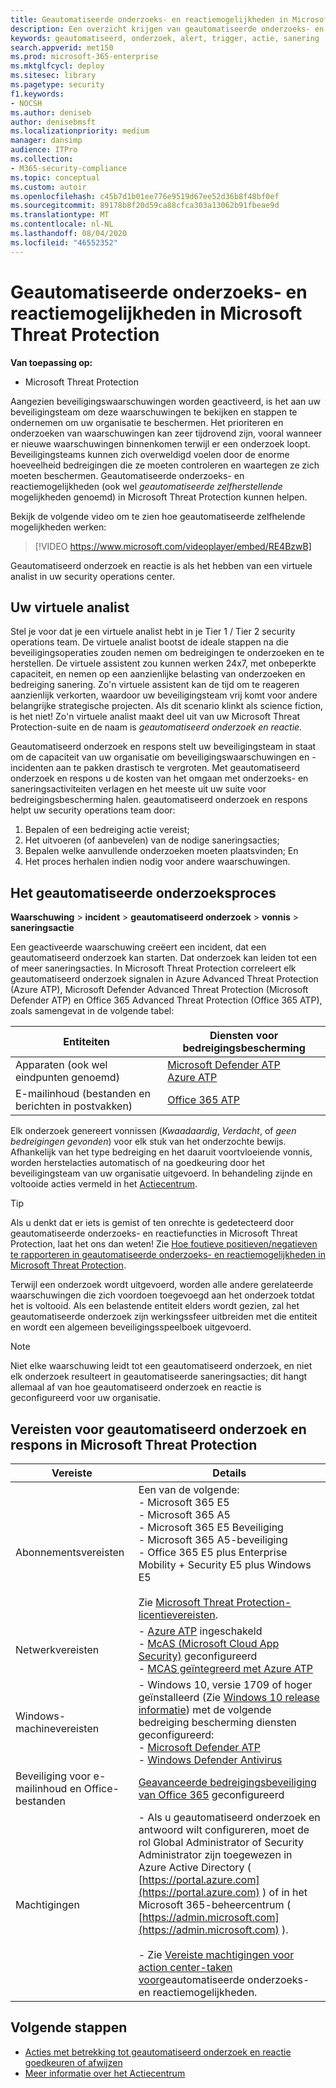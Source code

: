 ```yaml
---
title: Geautomatiseerde onderzoeks- en reactiemogelijkheden in Microsoft Threat Protection
description: Een overzicht krijgen van geautomatiseerde onderzoeks- en reactiemogelijkheden in Microsoft Threat Protection
keywords: geautomatiseerd, onderzoek, alert, trigger, actie, sanering
search.appverid: met150
ms.prod: microsoft-365-enterprise
ms.mktglfcycl: deploy
ms.sitesec: library
ms.pagetype: security
f1.keywords:
- NOCSH
ms.author: deniseb
author: denisebmsft
ms.localizationpriority: medium
manager: dansimp
audience: ITPro
ms.collection:
- M365-security-compliance
ms.topic: conceptual
ms.custom: autoir
ms.openlocfilehash: c45b7d1b01ee776e9519d67ee52d36b8f48bf0ef
ms.sourcegitcommit: 89178b8f20d59ca88cfca303a13062b91fbeae9d
ms.translationtype: MT
ms.contentlocale: nl-NL
ms.lasthandoff: 08/04/2020
ms.locfileid: "46552352"
---
```

# <a name="automated-investigation-and-response-capabilities-in-microsoft-threat-protection"></a>Geautomatiseerde onderzoeks- en reactiemogelijkheden in Microsoft Threat Protection

**Van toepassing op:**
- Microsoft Threat Protection

Aangezien beveiligingswaarschuwingen worden geactiveerd, is het aan uw beveiligingsteam om deze waarschuwingen te bekijken en stappen te ondernemen om uw organisatie te beschermen. Het prioriteren en onderzoeken van waarschuwingen kan zeer tijdrovend zijn, vooral wanneer er nieuwe waarschuwingen binnenkomen terwijl er een onderzoek loopt. Beveiligingsteams kunnen zich overweldigd voelen door de enorme hoeveelheid bedreigingen die ze moeten controleren en waartegen ze zich moeten beschermen. Geautomatiseerde onderzoeks- en reactiemogelijkheden (ook wel *geautomatiseerde zelfherstellende* mogelijkheden genoemd) in Microsoft Threat Protection kunnen helpen. 

Bekijk de volgende video om te zien hoe geautomatiseerde zelfhelende mogelijkheden werken:

> [!VIDEO https://www.microsoft.com/videoplayer/embed/RE4BzwB]

Geautomatiseerd onderzoek en reactie is als het hebben van een virtuele analist in uw security operations center.

## <a name="your-virtual-analyst"></a>Uw virtuele analist

Stel je voor dat je een virtuele analist hebt in je Tier 1 / Tier 2 security operations team. De virtuele analist bootst de ideale stappen na die beveiligingsoperaties zouden nemen om bedreigingen te onderzoeken en te herstellen. De virtuele assistent zou kunnen werken 24x7, met onbeperkte capaciteit, en nemen op een aanzienlijke belasting van onderzoeken en bedreiging sanering. Zo'n virtuele assistent kan de tijd om te reageren aanzienlijk verkorten, waardoor uw beveiligingsteam vrij komt voor andere belangrijke strategische projecten. Als dit scenario klinkt als science fiction, is het niet! Zo'n virtuele analist maakt deel uit van uw Microsoft Threat Protection-suite en de naam is *geautomatiseerd onderzoek en reactie.*

Geautomatiseerd onderzoek en respons stelt uw beveiligingsteam in staat om de capaciteit van uw organisatie om beveiligingswaarschuwingen en -incidenten aan te pakken drastisch te vergroten. Met geautomatiseerd onderzoek en respons u de kosten van het omgaan met onderzoeks- en saneringsactiviteiten verlagen en het meeste uit uw suite voor bedreigingsbescherming halen. geautomatiseerd onderzoek en respons helpt uw security operations team door:

1. Bepalen of een bedreiging actie vereist;
2. Het uitvoeren (of aanbevelen) van de nodige saneringsacties;
3. Bepalen welke aanvullende onderzoeken moeten plaatsvinden; En
4. Het proces herhalen indien nodig voor andere waarschuwingen.

## <a name="the-automated-investigation-process"></a>Het geautomatiseerde onderzoeksproces

**Waarschuwing**  >  **incident**  >  **geautomatiseerd onderzoek**  >  **vonnis**  >  **saneringsactie**

Een geactiveerde waarschuwing creëert een incident, dat een geautomatiseerd onderzoek kan starten. Dat onderzoek kan leiden tot een of meer saneringsacties. In Microsoft Threat Protection correleert elk geautomatiseerd onderzoek signalen in Azure Advanced Threat Protection (Azure ATP), Microsoft Defender Advanced Threat Protection (Microsoft Defender ATP) en Office 365 Advanced Threat Protection (Office 365 ATP), zoals samengevat in de volgende tabel: 

|Entiteiten |Diensten voor bedreigingsbescherming  |
|---------|---------|
|Apparaten (ook wel eindpunten genoemd)     |[Microsoft Defender ATP](https://docs.microsoft.com/windows/security/threat-protection/microsoft-defender-atp/automated-investigations)<br/>[Azure ATP](https://docs.microsoft.com/azure-advanced-threat-protection/what-is-atp) |      
|E-mailinhoud (bestanden en berichten in postvakken)     |[Office 365 ATP](https://docs.microsoft.com/microsoft-365/security/office-365-security/office-365-atp)         |

Elk onderzoek genereert vonnissen (*Kwaadaardig*, *Verdacht*, of *geen bedreigingen gevonden*) voor elk stuk van het onderzochte bewijs. Afhankelijk van het type bedreiging en het daaruit voortvloeiende vonnis, worden herstelacties automatisch of na goedkeuring door het beveiligingsteam van uw organisatie uitgevoerd. In behandeling zijnde en voltooide acties vermeld in het [Actiecentrum](mtp-action-center.md).

> [!TIP]
> Als u denkt dat er iets is gemist of ten onrechte is gedetecteerd door geautomatiseerde onderzoeks- en reactiefuncties in Microsoft Threat Protection, laat het ons dan weten! Zie [Hoe foutieve positieven/negatieven te rapporteren in geautomatiseerde onderzoeks- en reactiemogelijkheden in Microsoft Threat Protection](mtp-autoir-report-false-positives-negatives.md).

Terwijl een onderzoek wordt uitgevoerd, worden alle andere gerelateerde waarschuwingen die zich voordoen toegevoegd aan het onderzoek totdat het is voltooid. Als een belastende entiteit elders wordt gezien, zal het geautomatiseerde onderzoek zijn werkingssfeer uitbreiden met die entiteit en wordt een algemeen beveiligingsspeelboek uitgevoerd. 

> [!NOTE]
> Niet elke waarschuwing leidt tot een geautomatiseerd onderzoek, en niet elk onderzoek resulteert in geautomatiseerde saneringsacties; dit hangt allemaal af van hoe geautomatiseerd onderzoek en reactie is geconfigureerd voor uw organisatie. 

## <a name="requirements-for-automated-investigation-and-response-in-microsoft-threat-protection"></a>Vereisten voor geautomatiseerd onderzoek en respons in Microsoft Threat Protection

|Vereiste |Details |
|--|--|
|Abonnementsvereisten |Een van de volgende: <br/>- Microsoft 365 E5 <br/>- Microsoft 365 A5 <br/>- Microsoft 365 E5 Beveiliging<br/>- Microsoft 365 A5-beveiliging<br/>- Office 365 E5 plus Enterprise Mobility + Security E5 plus Windows E5<br/><br/>Zie [Microsoft Threat Protection-licentievereisten](https://docs.microsoft.com/microsoft-365/security/mtp/prerequisites?#licensing-requirements).|
|Netwerkvereisten |- [Azure ATP](https://docs.microsoft.com/azure-advanced-threat-protection/what-is-atp) ingeschakeld<br/>- [McAS (Microsoft Cloud App Security)](https://docs.microsoft.com/cloud-app-security/what-is-cloud-app-security) geconfigureerd<br/>- [MCAS geïntegreerd met Azure ATP](https://docs.microsoft.com/cloud-app-security/aatp-integration) |
|Windows-machinevereisten |- Windows 10, versie 1709 of hoger geïnstalleerd (Zie [Windows 10 release informatie](https://docs.microsoft.com/windows/release-information/)) met de volgende bedreiging bescherming diensten geconfigureerd:<br/>- [Microsoft Defender ATP](https://docs.microsoft.com/windows/security/threat-protection/microsoft-defender-atp/configure-endpoints) <br/>- [Windows Defender Antivirus](https://docs.microsoft.com/windows/security/threat-protection/windows-defender-antivirus/configure-windows-defender-antivirus-features) |
|Beveiliging voor e-mailinhoud en Office-bestanden |[Geavanceerde bedreigingsbeveiliging van Office 365](https://docs.microsoft.com/microsoft-365/security/office-365-security/office-365-atp#configure-atp-policies) geconfigureerd |
|Machtigingen |- Als u geautomatiseerd onderzoek en antwoord wilt configureren, moet de rol Global Administrator of Security Administrator zijn toegewezen in Azure Active Directory ( [https://portal.azure.com](https://portal.azure.com) ) of in het Microsoft 365-beheercentrum ( [https://admin.microsoft.com](https://admin.microsoft.com) ).<br/><br/>- Zie [Vereiste machtigingen voor action center-taken voor](mtp-action-center.md#required-permissions-for-action-center-tasks)geautomatiseerde onderzoeks- en reactiemogelijkheden. |

## <a name="next-steps"></a>Volgende stappen

- [Acties met betrekking tot geautomatiseerd onderzoek en reactie goedkeuren of afwijzen](mtp-autoir-actions.md)
- [Meer informatie over het Actiecentrum](mtp-action-center.md)
